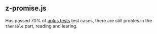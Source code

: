 ## z-promise.js

Has passed 70% of [aplus tests](https://github.com/promises-aplus/promises-tests) test cases, there are still probles in the `thenable` part, reading and learing.